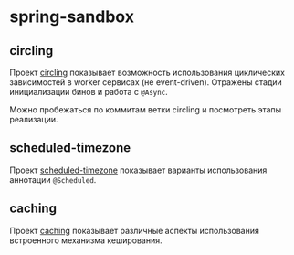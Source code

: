 # spring-sandbox

## circling

Проект [circling](circling) показывает возможность использования циклических зависимостей 
в worker сервисах (не event-driven). Отражены стадии инициализации бинов и работа с `@Async`.

Можно пробежаться по коммитам ветки circling и посмотреть этапы реализации.   

## scheduled-timezone

Проект [scheduled-timezone](scheduled-timezone) показывает варианты использования аннотации
`@Scheduled`.

## caching

Проект [caching](caching) показывает различные аспекты использования встроенного механизма кеширования.
